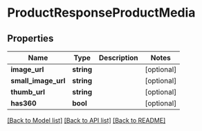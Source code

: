# ProductResponseProductMedia

## Properties
Name | Type | Description | Notes
------------ | ------------- | ------------- | -------------
**image_url** | **string** |  | [optional] 
**small_image_url** | **string** |  | [optional] 
**thumb_url** | **string** |  | [optional] 
**has360** | **bool** |  | [optional] 

[[Back to Model list]](../README.md#documentation-for-models) [[Back to API list]](../README.md#documentation-for-api-endpoints) [[Back to README]](../README.md)


